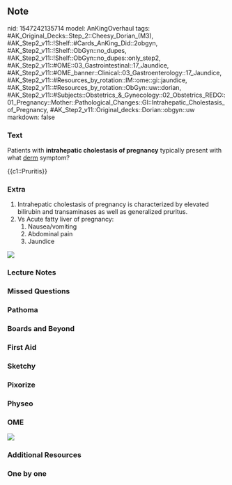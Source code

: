 ## Note
nid: 1547242135714
model: AnKingOverhaul
tags: #AK_Original_Decks::Step_2::Cheesy_Dorian_(M3), #AK_Step2_v11::!Shelf::#Cards_AnKing_Did::2obgyn, #AK_Step2_v11::!Shelf::ObGyn::no_dupes, #AK_Step2_v11::!Shelf::ObGyn::no_dupes::only_step2, #AK_Step2_v11::#OME::03_Gastrointestinal::17_Jaundice, #AK_Step2_v11::#OME_banner::Clinical::03_Gastroenterology::17_Jaundice, #AK_Step2_v11::#Resources_by_rotation::IM::ome::gi::jaundice, #AK_Step2_v11::#Resources_by_rotation::ObGyn::uw::dorian, #AK_Step2_v11::#Subjects::Obstetrics_&_Gynecology::02_Obstetrics_REDO::01_Pregnancy::Mother::Pathological_Changes::GI::Intrahepatic_Cholestasis_of_Pregnancy, #AK_Step2_v11::Original_decks::Dorian::obgyn::uw
markdown: false

### Text
Patients with <b>intrahepatic cholestasis of pregnancy</b>
typically present with what <u>derm</u> symptom?
<div>
  {{c1::Pruritis}}
</div>

### Extra
<ol type="1" start="1">
  <li>Intrahepatic cholestasis of pregnancy is characterized by
  elevated bilirubin and transaminases as well as generalized
  pruritus.
  <li>Vs Acute fatty liver of pregnancy:
    <ol>
      <li>Nausea/vomiting
      <li>Abdominal pain
      <li>Jaundice
    </ol>
</ol><span style="color: rgb(255, 255, 255)"><img src=
"paste-23553600651267_1496784870471.jpg"></span>

### Lecture Notes


### Missed Questions


### Pathoma


### Boards and Beyond


### First Aid


### Sketchy


### Pixorize


### Physeo


### OME
<div class="ome-widget">
  <a href=
  "https://onlinemeded.org/spa/gastroenterology/jaundice/acquire?ref=anki">
  <img src="_OME_AnkiFlashcards_Lesson_5.png"></a>
</div>

### Additional Resources


### One by one

